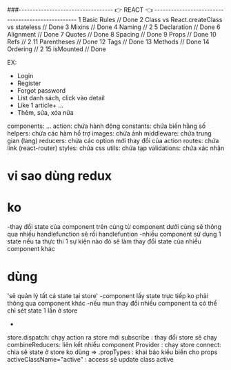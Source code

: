 ###----------------------------------  👉 REACT 👈 --------------------------------------------------
1  Basic Rules                                // Done
2  Class vs React.createClass vs stateless    // Done
3  Mixins                                     // Done
4  Naming                                     // 2
5  Declaration                                // Done
6  Alignment                                  // Done
7  Quotes                                     // Done
8  Spacing                                    // Done
9  Props                                      // Done
10 Refs                                       // 2
11 Parentheses                                // Done
12 Tags                                       // Done
13 Methods                                    // Done
14 Ordering                                   // 2
15 isMounted                                  // Done

EX:
+ Login
+ Register
+ Forgot password
+ List danh sách, click vào detail
+ Like 1 article+ ...
+ Thêm, sửa, xóa nữa

components: 
...
action:      chứa hành động
constants:   chứa biến hằng số
helpers:     chứa các hàm hổ trợ
images:      chứa ảnh
middleware:  chứa trung gian (lang)
reducers:    chứa các option mới thay đổi của action 
routes:      chứa link (react-router)
styles:      chứa css
utils:       chứa tạp
validations: chứa xác nhận

# vi sao dùng redux
# ko
-thay đổi state của component trên cùng từ component dưới cùng sẽ thông qua nhiều handlefunction sẽ rối handlefuntion
-nhiều component sử dụng 1 state nếu ta thực thi 1 sự kiện nào đó sẽ làm thay đổi state của nhiều component khác
# dùng
'sẽ quản lý tất cả state tại store'
-component lấy state trực tiếp ko phải thông qua component khác
-nếu mun thay đổi nhiều component ta có thể chỉ sét state 1 lần ở store

-
store.dispatch: chạy action ra store mới
subscribe     : thay đổi store sẽ chạy
combineReducers: liên kết nhiều component
Provider      : chạy store
connect: chia sẽ state ở store ko dùng =>
.propTypes    : khai báo kiểu biến cho props
activeClassName="active" : access sẽ update class active